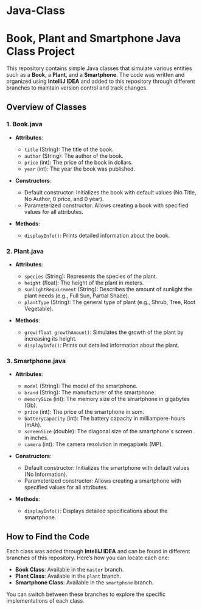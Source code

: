 # Java-Class
# Book, Plant and Smartphone Java Class Project

This repository contains simple Java classes that simulate various entities such as a **Book**, a **Plant**, and a **Smartphone**. The code was written and organized using **IntelliJ IDEA** and added to this repository through different branches to maintain version control and track changes.

## Overview of Classes

### 1. **Book.java**
- **Attributes**: 
  - `title` (String): The title of the book.
  - `author` (String): The author of the book.
  - `price` (int): The price of the book in dollars.
  - `year` (int): The year the book was published.

- **Constructors**:
  - Default constructor: Initializes the book with default values (No Title, No Author, 0 price, and 0 year).
  - Parameterized constructor: Allows creating a book with specified values for all attributes.

- **Methods**:
  - `displayInfo()`: Prints detailed information about the book.

### 2. **Plant.java**
- **Attributes**: 
  - `species` (String): Represents the species of the plant.
  - `height` (float): The height of the plant in meters.
  - `sunlightRequirement` (String): Describes the amount of sunlight the plant needs (e.g., Full Sun, Partial Shade).
  - `plantType` (String): The general type of plant (e.g., Shrub, Tree, Root Vegetable).

- **Methods**:
  - `grow(float growthAmount)`: Simulates the growth of the plant by increasing its height.
  - `displayInfo()`: Prints out detailed information about the plant.

### 3. **Smartphone.java**
- **Attributes**:
  - `model` (String): The model of the smartphone.
  - `brand` (String): The manufacturer of the smartphone.
  - `memorySize` (int): The memory size of the smartphone in gigabytes (Gb).
  - `price` (int): The price of the smartphone in som.
  - `batteryCapacity` (int): The battery capacity in milliampere-hours (mAh).
  - `screenSize` (double): The diagonal size of the smartphone's screen in inches.
  - `camera` (int): The camera resolution in megapixels (MP).

- **Constructors**:
  - Default constructor: Initializes the smartphone with default values (No Information).
  - Parameterized constructor: Allows creating a smartphone with specified values for all attributes.

- **Methods**:
  - `displayInfo()`: Displays detailed specifications about the smartphone.

## How to Find the Code

Each class was added through **IntelliJ IDEA** and can be found in different branches of this repository. Here’s how you can locate each one:

- **Book Class**: Available in the `master` branch.
- **Plant Class**: Available in the `plant` branch.
- **Smartphone Class**: Available in the `smartphone` branch.

You can switch between these branches to explore the specific implementations of each class.
